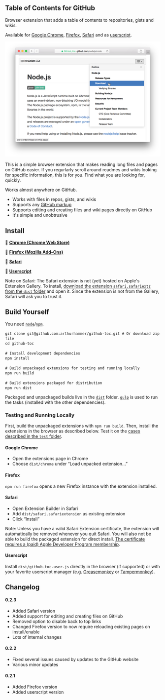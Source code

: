 ## Table of Contents for GitHub

Browser extension that adds a table of contents to repositories, gists and wikis.

Available for [Google Chrome][Chrome], [Firefox][Firefox], [Safari][Safari] and as [userscript][Userscript].

![Screenshot](img/screenshots/safari1.png)

This is a simple browser extension that makes reading long files and pages on GitHub easier. If you regurlarly scroll around readmes and wikis looking for specific information, this is for you. Find what you are looking for, quickly.

Works almost anywhere on GitHub.

- Works with files in repos, gists, and wikis
- Supports any [GitHub markup](https://github.com/github/markup#markups)
- Supports editing and creating files and wiki pages directly on GitHub
- It's simple and unobtrusive

## Install

🚀 **[Chrome (Chrome Web Store)][Chrome]**

🚀 **[Firefox (Mozilla Add-Ons)][Firefox]**

🚀 **[Safari][Safari]**

🚀 **[Userscript][Userscript]**

Note on Safari: The Safari extension is not (yet) hosted on Apple's Extension Gallery. To install, [download the extension `safari.safariextz` from the `dist` folder][Safari] and open it. Since the extension is not from the Gallery, Safari will ask you to trust it.

## Build Yourself

You need [`node`](https://nodejs.org/)/[`npm`](https://www.npmjs.com/).

    git clone git@github.com:arthurhammer/github-toc.git # Or download zip file
    cd github-toc

    # Install development dependencies
    npm install

    # Build unpackaged extensions for testing and running locally
    npm run build

    # Build extensions packaged for distribution
    npm run dist

Packaged and unpackaged builds live in the [`dist`](dist/) folder. [`gulp`](http://gulpjs.com/) is used to run the tasks (installed with the other dependencies).

### Testing and Running Locally

First, build the unpackaged extensions with `npm run build`. Then, install the extensions in the browser as described below. Test it on the [cases described in the `test` folder](test/Readme.md).

#### Google Chrome

- Open the extensions page in Chrome
- Choose `dist/chrome` under “Load unpacked extension...”

#### Firefox

`npm run firefox` opens a new Firefox instance with the extension installed.

#### Safari

- Open Extension Builder in Safari
- Add `dist/safari.safariextension` as existing extension
- Click “Install”

Note: Unless you have a valid Safari Extension certificate, the extension will automatically be removed whenever you quit Safari. You will also not be able to build the packaged extension for direct install. [The certificate requires a (paid) Apple Developer Program membership](https://developer.apple.com/library/safari/documentation/Tools/Conceptual/SafariExtensionGuide/ExtensionsOverview/ExtensionsOverview.html#//apple_ref/doc/uid/TP40009977-CH15-SW26).

#### Userscript

Install `dist/github-toc.user.js` directly in the browser (if supported) or with your favorite userscript manager (e.g. [Greasemonkey](https://addons.mozilla.org/en-US/firefox/addon/greasemonkey/) or [Tampermonkey](https://tampermonkey.net)).

## Changelog

#### 0.2.3

- Added Safari version
- Added support for editing and creating files on GitHub
- Removed option to disable back to top links
- Changed Firefox version to now require reloading existing pages on install/enable
- Lots of internal changes

#### 0.2.2

- Fixed several issues caused by updates to the GitHub website
- Various minor updates

#### 0.2.1

- Added Firefox version
- Added userscript version


[Chrome]: https://chrome.google.com/webstore/detail/table-of-contents-for-git/hlkhpeomjgelmljaknhoboeohhgmmgcn
[Firefox]: https://addons.mozilla.org/en-US/firefox/addon/github-toc/
[Userscript]: https://github.com/arthurhammer/github-toc/raw/master/dist/github-toc.user.js
[Safari]: https://github.com/arthurhammer/github-toc/blob/master/dist/safari.safariextz?raw=true
